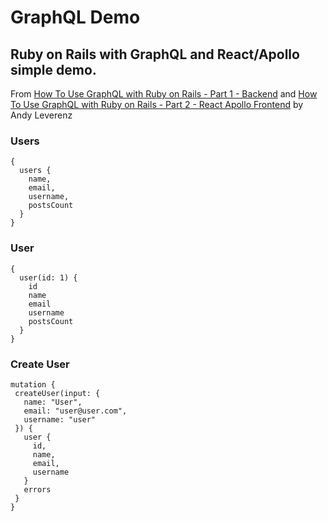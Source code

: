 # GraphQL Demo

## Ruby on Rails with GraphQL and React/Apollo simple demo.

From [How To Use GraphQL with Ruby on Rails - Part 1 - Backend](https://www.youtube.com/watch?v=kSlJH3hrV58) and [How To Use GraphQL with Ruby on Rails - Part 2 - React Apollo Frontend](https://www.youtube.com/watch?v=TOq86ozyHIA) by Andy Leverenz

### Users
```
{
  users {
    name,
    email,
    username,
    postsCount
  }
}
```

### User
```
{
  user(id: 1) {
    id
    name
    email
    username
    postsCount
  }
}
```

### Create User
```
mutation {
 createUser(input: {
   name: "User",
   email: "user@user.com",
   username: "user"
 }) {
   user {
     id,
     name,
     email,
     username
   }
   errors
 }
}
```
